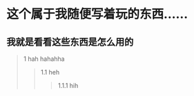 这个属于我随便写着玩的东西……
==========================
我就是看看这些东西是怎么用的
-------------------------
>1 hah
    hahahha
>>1.1 heh
>>>1.1.1 hih

